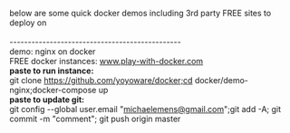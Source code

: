 below are some quick docker demos including 3rd party FREE sites to deploy on<br>
<br>
-----------------------------------------------<br>
demo: nginx on docker<br>
FREE docker instances: www.play-with-docker.com<br>
<b>paste to run instance:</b><br>
git clone https://github.com/yoyoware/docker;cd docker/demo-nginx;docker-compose up<br>
<b>paste to update git:</b><br>
git config --global user.email "michaelemens@gmail.com";git add -A; git commit -m "comment"; git push origin master<br>
<br>





